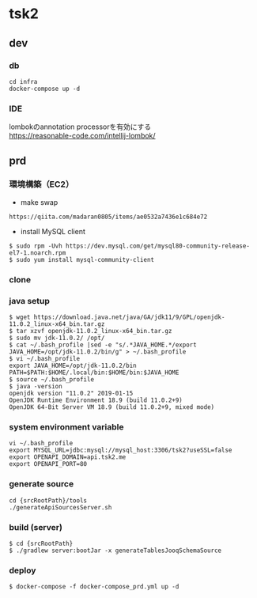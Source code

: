 # tsk2

## dev

### db
```
cd infra
docker-compose up -d
```
### IDE
lombokのannotation processorを有効にする  
https://reasonable-code.com/intellij-lombok/

## prd

### 環境構築（EC2）
* make swap 
```
https://qiita.com/madaran0805/items/ae0532a7436e1c684e72
```

* install MySQL client
```
$ sudo rpm -Uvh https://dev.mysql.com/get/mysql80-community-release-el7-1.noarch.rpm
$ sudo yum install mysql-community-client
```

### clone


### java setup
```
$ wget https://download.java.net/java/GA/jdk11/9/GPL/openjdk-11.0.2_linux-x64_bin.tar.gz
$ tar xzvf openjdk-11.0.2_linux-x64_bin.tar.gz
$ sudo mv jdk-11.0.2/ /opt/
$ cat ~/.bash_profile |sed -e "s/.*JAVA_HOME.*/export JAVA_HOME=/opt/jdk-11.0.2/bin/g" > ~/.bash_profile
$ vi ~/.bash_profile
export JAVA_HOME=/opt/jdk-11.0.2/bin
PATH=$PATH:$HOME/.local/bin:$HOME/bin:$JAVA_HOME
$ source ~/.bash_profile
$ java -version
openjdk version "11.0.2" 2019-01-15
OpenJDK Runtime Environment 18.9 (build 11.0.2+9)
OpenJDK 64-Bit Server VM 18.9 (build 11.0.2+9, mixed mode)
```

### system environment variable
```
vi ~/.bash_profile
export MYSQL_URL=jdbc:mysql://mysql_host:3306/tsk2?useSSL=false
export OPENAPI_DOMAIN=api.tsk2.me
export OPENAPI_PORT=80
```

### generate source
```
cd {srcRootPath}/tools
./generateApiSourcesServer.sh 
```

### build (server)
```
$ cd {srcRootPath}
$ ./gradlew server:bootJar -x generateTablesJooqSchemaSource
```

### deploy
```
$ docker-compose -f docker-compose_prd.yml up -d
```

